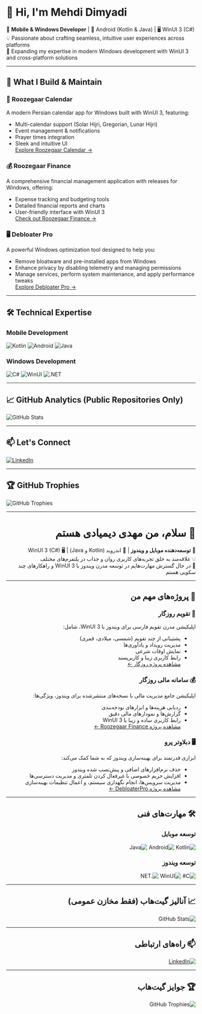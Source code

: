 # 👋 Hi, I'm Mehdi Dimyadi

🚀 **Mobile & Windows Developer** | 📱 Android (Kotlin & Java) | 🖥️ WinUI 3 (C#)  
💡 Passionate about crafting seamless, intuitive user experiences across platforms  
🌱 Expanding my expertise in modern Windows development with WinUI 3 and cross-platform solutions  

---

## 🧰 What I Build & Maintain

### 📅 Roozegaar Calendar  
A modern Persian calendar app for Windows built with WinUI 3, featuring:  
- Multi-calendar support (Solar Hijri, Gregorian, Lunar Hijri)  
- Event management & notifications  
- Prayer times integration  
- Sleek and intuitive UI  
[Explore Roozegaar Calendar →](https://github.com/MEHDIMYADI/RoozegaarCalendar-Releases)

### 💰 Roozegaar Finance  
A comprehensive financial management application with releases for Windows, offering:  
- Expense tracking and budgeting tools  
- Detailed financial reports and charts  
- User-friendly interface with WinUI 3  
[Check out Roozegaar Finance →](https://github.com/MEHDIMYADI/RoozegaarFinance-Releases)

### 🖥️ **Debloater Pro**  
A powerful Windows optimization tool designed to help you:  
- Remove bloatware and pre-installed apps from Windows  
- Enhance privacy by disabling telemetry and managing permissions  
- Manage services, perform system maintenance, and apply performance tweaks  
[Explore Debloater Pro →](https://github.com/MEHDIMYADI/DebloaterPro)

---

## 🛠 Technical Expertise

### Mobile Development  
![Kotlin](https://img.shields.io/badge/Kotlin-0095D5?style=for-the-badge&logo=kotlin&logoColor=white)  ![Android](https://img.shields.io/badge/Android-3DDC84?style=for-the-badge&logo=android&logoColor=white)  ![Java](https://img.shields.io/badge/Java-ED8B00?style=for-the-badge&logo=openjdk&logoColor=white)

### Windows Development  
![C#](https://img.shields.io/badge/C%23-239120?style=for-the-badge&logo=c-sharp&logoColor=white)  ![WinUI](https://img.shields.io/badge/WinUI-0078D7?style=for-the-badge&logo=windows&logoColor=white)  ![.NET](https://img.shields.io/badge/.NET-512BD4?style=for-the-badge&logo=dotnet&logoColor=white)

---

## 📈 GitHub Analytics (Public Repositories Only)

![GitHub Stats](https://github-readme-stats.vercel.app/api?username=MEHDIMYADI&show_icons=true&theme=radical&count_private=true)

---

## 📫 Let's Connect

[![LinkedIn](https://img.shields.io/badge/LinkedIn-0077B5?style=for-the-badge&logo=linkedin&logoColor=white)](https://linkedin.com/in/mehdimyadi)

---

## 🏆 GitHub Trophies

![GitHub Trophies](https://github-profile-trophy.vercel.app/?username=MEHDIMYADI&theme=onedark&no-frame=true&row=2&column=4)

---

<div dir="rtl" align="right">

# 👋 سلام، من مهدی دیمیادی هستم

🚀 **توسعه‌دهنده موبایل و ویندوز** | 📱 اندروید (Kotlin و Java) | 🖥️ WinUI 3 (C#)  
💡 علاقه‌مند به خلق تجربه‌های کاربری روان و جذاب در پلتفرم‌های مختلف  
🌱 در حال گسترش مهارت‌هایم در توسعه مدرن ویندوز با WinUI 3 و راهکارهای چند سکویی هستم  

---

## 🧰 پروژه‌های مهم من

### 📅 تقویم روزگار  
اپلیکیشن مدرن تقویم فارسی برای ویندوز با WinUI 3، شامل:  
- پشتیبانی از چند تقویم (شمسی، میلادی، قمری)  
- مدیریت رویداد و یادآوری‌ها  
- نمایش اوقات شرعی  
- رابط کاربری زیبا و کاربرپسند  
[مشاهده پروژه روزگار ←](https://github.com/MEHDIMYADI/RoozegaarCalendar-Releases)

### 💰 سامانه مالی روزگار
اپلیکیشن جامع مدیریت مالی با نسخه‌های منتشرشده برای ویندوز، ویژگی‌ها:  
- ردیابی هزینه‌ها و ابزارهای بودجه‌بندی  
- گزارش‌ها و نمودارهای مالی دقیق  
- رابط کاربری ساده و زیبا با WinUI 3  
[مشاهده پروژه Roozegaar Finance ←](https://github.com/MEHDIMYADI/RoozegaarFinance-Releases)

### 🖥️ **دبلاوتر پرو**  
ابزاری قدرتمند برای بهینه‌سازی ویندوز که به شما کمک می‌کند:  
- حذف نرم‌افزارهای اضافی و پیش‌نصب شده ویندوز  
- افزایش حریم خصوصی با غیرفعال کردن تلمتری و مدیریت دسترسی‌ها  
- مدیریت سرویس‌ها، انجام نگهداری سیستم، و اعمال تنظیمات بهینه‌سازی  
[مشاهده پروژه DebloaterPro ←](https://github.com/MEHDIMYADI/DebloaterPro)


---

## 🛠 مهارت‌های فنی

### توسعه موبایل  
![Kotlin](https://img.shields.io/badge/Kotlin-0095D5?style=for-the-badge&logo=kotlin&logoColor=white)  ![Android](https://img.shields.io/badge/Android-3DDC84?style=for-the-badge&logo=android&logoColor=white)  ![Java](https://img.shields.io/badge/Java-ED8B00?style=for-the-badge&logo=openjdk&logoColor=white)

### توسعه ویندوز  
![C#](https://img.shields.io/badge/C%23-239120?style=for-the-badge&logo=c-sharp&logoColor=white)  ![WinUI](https://img.shields.io/badge/WinUI-0078D7?style=for-the-badge&logo=windows&logoColor=white)  ![.NET](https://img.shields.io/badge/.NET-512BD4?style=for-the-badge&logo=dotnet&logoColor=white)

---

## 📈 آنالیز گیت‌هاب (فقط مخازن عمومی)

![GitHub Stats](https://github-readme-stats.vercel.app/api?username=MEHDIMYADI&show_icons=true&theme=radical&count_private=true)

---

## 📫 راه‌های ارتباطی

[![LinkedIn](https://img.shields.io/badge/لینکدین-0077B5?style=for-the-badge&logo=linkedin&logoColor=white)](https://linkedin.com/in/mehdimyadi)

---

## 🏆 جوایز گیت‌هاب

![GitHub Trophies](https://github-profile-trophy.vercel.app/?username=MEHDIMYADI&theme=onedark&no-frame=true&row=2&column=4)

</div>
